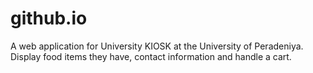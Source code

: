 # github.io
A web application for University KIOSK at the University of Peradeniya. Display food items they have, contact information and handle a cart.
